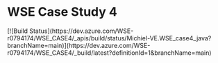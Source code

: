 <h1>WSE Case Study 4</h1>
[![Build Status](https://dev.azure.com/WSE-r0794174/WSE_CASE4/_apis/build/status/Michiel-VE.WSE_case4_java?branchName=main)](https://dev.azure.com/WSE-r0794174/WSE_CASE4/_build/latest?definitionId=1&branchName=main)
